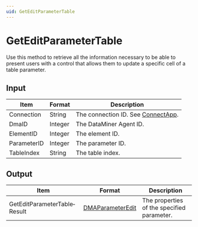 ```yaml
---
uid: GetEditParameterTable
---
```


# GetEditParameterTable

Use this method to retrieve all the information necessary to be able to present users with a control that allows them to update a specific cell of a table parameter.

## Input

| Item        | Format  | Description                                          |
|-------------|---------|------------------------------------------------------|
| Connection  | String  | The connection ID. See [ConnectApp](xref:ConnectApp). |
| DmaID       | Integer | The DataMiner Agent ID.                              |
| ElementID   | Integer | The element ID.                                      |
| ParameterID | Integer | The parameter ID.                                    |
| TableIndex  | String  | The table index.                                     |

## Output

| Item | Format | Description |
|--|--|--|
| GetEditParameterTable­Result | [DMAParameterEdit](xref:DMAParameterEdit) | The properties of the specified parameter. |
